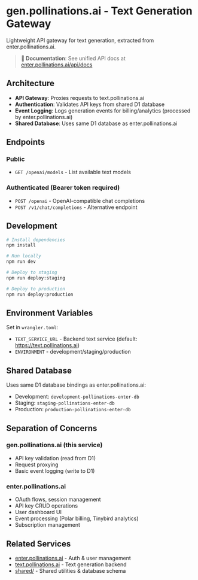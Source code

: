 # gen.pollinations.ai - Text Generation Gateway

Lightweight API gateway for text generation, extracted from enter.pollinations.ai.

> **📖 Documentation**: See unified API docs at [enter.pollinations.ai/api/docs](https://enter.pollinations.ai/api/docs)

## Architecture

- **API Gateway**: Proxies requests to text.pollinations.ai
- **Authentication**: Validates API keys from shared D1 database
- **Event Logging**: Logs generation events for billing/analytics (processed by enter.pollinations.ai)
- **Shared Database**: Uses same D1 database as enter.pollinations.ai

## Endpoints

### Public
- `GET /openai/models` - List available text models

### Authenticated (Bearer token required)
- `POST /openai` - OpenAI-compatible chat completions
- `POST /v1/chat/completions` - Alternative endpoint

## Development

```bash
# Install dependencies
npm install

# Run locally
npm run dev

# Deploy to staging
npm run deploy:staging

# Deploy to production
npm run deploy:production
```

## Environment Variables

Set in `wrangler.toml`:
- `TEXT_SERVICE_URL` - Backend text service (default: https://text.pollinations.ai)
- `ENVIRONMENT` - development/staging/production

## Shared Database

Uses same D1 database bindings as enter.pollinations.ai:
- Development: `development-pollinations-enter-db`
- Staging: `staging-pollinations-enter-db`
- Production: `production-pollinations-enter-db`

## Separation of Concerns

### gen.pollinations.ai (this service)
- API key validation (read from D1)
- Request proxying
- Basic event logging (write to D1)

### enter.pollinations.ai
- OAuth flows, session management
- API key CRUD operations
- User dashboard UI
- Event processing (Polar billing, Tinybird analytics)
- Subscription management

## Related Services

- [enter.pollinations.ai](../enter.pollinations.ai/) - Auth & user management
- [text.pollinations.ai](../text.pollinations.ai/) - Text generation backend
- [shared/](../shared/) - Shared utilities & database schema
